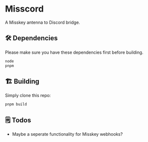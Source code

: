 # Misscord

A Misskey antenna to Discord bridge.

## 🛠️ Dependencies

Please make sure you have these dependencies first before building.

```bash
node
pnpm
```

## 🏗️ Building

Simply clone this repo:

```bash
pnpm build
```

## 🗒️ Todos

- Maybe a seperate functionality for Misskey webhooks?
